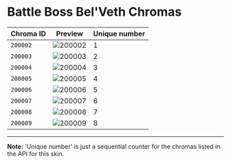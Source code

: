 # Battle Boss Bel'Veth Chromas

| Chroma ID | Preview | Unique number |
|---|---|---|
| `200002` | ![200002](https://raw.communitydragon.org/latest/plugins/rcp-be-lol-game-data/global/default/v1/champion-chroma-images/200/200002.png) | 1 |
| `200003` | ![200003](https://raw.communitydragon.org/latest/plugins/rcp-be-lol-game-data/global/default/v1/champion-chroma-images/200/200003.png) | 2 |
| `200004` | ![200004](https://raw.communitydragon.org/latest/plugins/rcp-be-lol-game-data/global/default/v1/champion-chroma-images/200/200004.png) | 3 |
| `200005` | ![200005](https://raw.communitydragon.org/latest/plugins/rcp-be-lol-game-data/global/default/v1/champion-chroma-images/200/200005.png) | 4 |
| `200006` | ![200006](https://raw.communitydragon.org/latest/plugins/rcp-be-lol-game-data/global/default/v1/champion-chroma-images/200/200006.png) | 5 |
| `200007` | ![200007](https://raw.communitydragon.org/latest/plugins/rcp-be-lol-game-data/global/default/v1/champion-chroma-images/200/200007.png) | 6 |
| `200008` | ![200008](https://raw.communitydragon.org/latest/plugins/rcp-be-lol-game-data/global/default/v1/champion-chroma-images/200/200008.png) | 7 |
| `200009` | ![200009](https://raw.communitydragon.org/latest/plugins/rcp-be-lol-game-data/global/default/v1/champion-chroma-images/200/200009.png) | 8 |

---

**Note:** 'Unique number' is just a sequential counter for the chromas listed in the API for this skin.